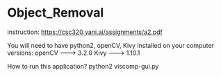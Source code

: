 # Object_Removal
instruction: https://csc320.yani.ai/assignments/a2.pdf

You will need to have python2, openCV, Kivy installed on your computer
versions:
openCV ---> 3.2.0
Kivy ---> 1.10.1

How to run this application?
python2 viscomp-gui.py 
